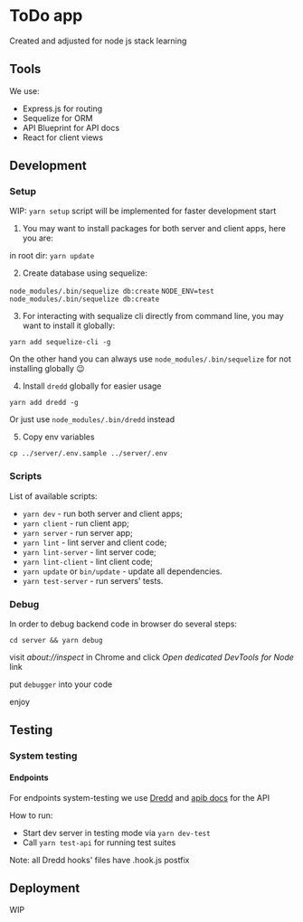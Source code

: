 # ToDo app

Created and adjusted for node js stack learning

## Tools

We use:

* Express.js for routing
* Sequelize for ORM
* API Blueprint for API docs
* React for client views

## Development

### Setup

WIP: `yarn setup` script will be implemented for faster development start

1) You may want to install packages for both server and client apps, here you are:

in root dir: `yarn update`

2) Create database using sequelize:

  `node_modules/.bin/sequelize db:create`
  `NODE_ENV=test node_modules/.bin/sequelize db:create`

3) For interacting with sequalize cli directly from command line, you may want to install it globally:

  `yarn add sequelize-cli -g`

On the other hand you can always use `node_modules/.bin/sequelize` for not installing globally 😉

4) Install `dredd` globally for easier usage

  `yarn add dredd -g`

Or just use `node_modules/.bin/dredd` instead

5) Copy env variables

  `cp ../server/.env.sample ../server/.env`

### Scripts

List of available scripts:

* `yarn dev` - run both server and client apps;
* `yarn client` - run client app;
* `yarn server` - run server app;
* `yarn lint` - lint server and client code;
* `yarn lint-server` - lint server code;
* `yarn lint-client` - lint client code;
* `yarn update` or `bin/update` - update all dependencies.
* `yarn test-server` - run servers' tests.

### Debug

In order to debug backend code in browser do several steps:

  `cd server && yarn debug`

  visit _about://inspect_ in Chrome and click *Open dedicated DevTools for Node* link

  put `debugger` into your code

  enjoy

## Testing

### System testing

#### Endpoints

For endpoints system-testing we use [Dredd](https://dredd.org/en/latest/) and [apib docs](./server/api-docs.apib) for the API

How to run:

* Start dev server in testing mode via `yarn dev-test`
* Call `yarn test-api` for running test suites

Note: all Dredd hooks' files have .hook.js postfix

## Deployment

WIP
